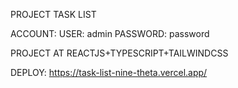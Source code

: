 PROJECT TASK LIST

ACCOUNT: USER: admin PASSWORD: password

PROJECT AT REACTJS+TYPESCRIPT+TAILWINDCSS 

DEPLOY: https://task-list-nine-theta.vercel.app/